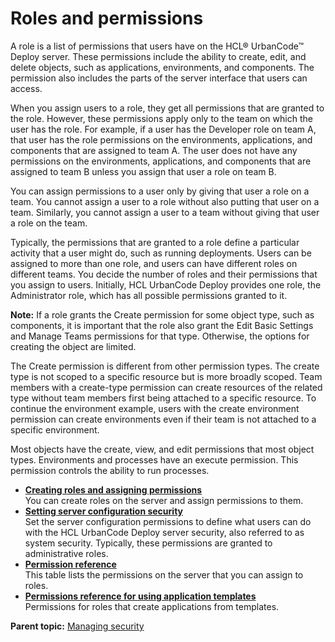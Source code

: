 # Roles and permissions

A role is a list of permissions that users have on the HCL® UrbanCode™ Deploy server. These permissions include the ability to create, edit, and delete objects, such as applications, environments, and components. The permission also includes the parts of the server interface that users can access.

When you assign users to a role, they get all permissions that are granted to the role. However, these permissions apply only to the team on which the user has the role. For example, if a user has the Developer role on team A, that user has the role permissions on the environments, applications, and components that are assigned to team A. The user does not have any permissions on the environments, applications, and components that are assigned to team B unless you assign that user a role on team B.

You can assign permissions to a user only by giving that user a role on a team. You cannot assign a user to a role without also putting that user on a team. Similarly, you cannot assign a user to a team without giving that user a role on the team.

Typically, the permissions that are granted to a role define a particular activity that a user might do, such as running deployments. Users can be assigned to more than one role, and users can have different roles on different teams. You decide the number of roles and their permissions that you assign to users. Initially, HCL UrbanCode Deploy provides one role, the Administrator role, which has all possible permissions granted to it.

**Note:** If a role grants the Create permission for some object type, such as components, it is important that the role also grant the Edit Basic Settings and Manage Teams permissions for that type. Otherwise, the options for creating the object are limited.

The Create permission is different from other permission types. The create type is not scoped to a specific resource but is more broadly scoped. Team members with a create-type permission can create resources of the related type without team members first being attached to a specific resource. To continue the environment example, users with the create environment permission can create environments even if their team is not attached to a specific environment.

Most objects have the create, view, and edit permissions that most object types. Environments and processes have an execute permission. This permission controls the ability to run processes.

-   **[Creating roles and assigning permissions](../../com.udeploy.admin.doc/topics/security_roles_create.md)**  
You can create roles on the server and assign permissions to them.
-   **[Setting server configuration security](../../com.udeploy.admin.doc/topics/security_system.md)**  
Set the server configuration permissions to define what users can do with the HCL UrbanCode Deploy server security, also referred to as system security. Typically, these permissions are granted to administrative roles.
-   **[Permission reference](../../com.udeploy.admin.doc/topics/security_roles_permission_ref.md)**  
This table lists the permissions on the server that you can assign to roles.
-   **[Permissions reference for using application templates](../../com.udeploy.admin.doc/topics/app_template_ref.md)**  
Permissions for roles that create applications from templates.

**Parent topic:** [Managing security](../../com.udeploy.admin.doc/topics/security_ch.md)

